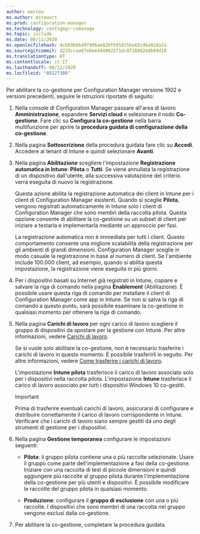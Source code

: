 ```yaml
---
author: mestew
ms.author: mstewart
ms.prod: configuration-manager
ms.technology: configmgr-comanage
ms.topic: include
ms.date: 08/11/2020
ms.openlocfilehash: 4c669bbbd9f996ae820f695925ba63cd6a92da2a
ms.sourcegitcommit: d225ccaa67ebee444002571dc8f289624db80d10
ms.translationtype: HT
ms.contentlocale: it-IT
ms.lasthandoff: 08/12/2020
ms.locfileid: "88127308"
---
```

<!--Don't apply H2/H3 in this include file since they are context driven by article-->
Per abilitare la co-gestione per Configuration Manager versione 1902 e versioni precedenti, seguire le istruzioni riportate di seguito:

1. Nella console di Configuration Manager passare all'area di lavoro **Amministrazione**, espandere **Servizi cloud** e selezionare il nodo **Co-gestione**. Fare clic su **Configura la co-gestione** nella barra multifunzione per aprire la **procedura guidata di configurazione della co-gestione**.

2. Nella pagina **Sottoscrizione** della procedura guidata fare clic su **Accedi**. Accedere al tenant di Intune e quindi selezionare **Avanti**.  

3. Nella pagina **Abilitazione** scegliere l'impostazione **Registrazione automatica in Intune**: **Pilota** o **Tutti**. Se viene annullata la registrazione di un dispositivo dall'utente, alla successiva valutazione del criterio verrà eseguita di nuovo la registrazione. <!--3330596--> 

    Questa azione abilita la registrazione automatica dei client in Intune per i client di Configuration Manager esistenti. Quando si sceglie **Pilota**, vengono registrati automaticamente in Intune solo i client di Configuration Manager che sono membri della raccolta pilota. Questa opzione consente di abilitare la co-gestione su un subset di client per iniziare a testarla e implementarla mediante un approccio per fasi. 

    La registrazione automatica non è immediata per tutti i client. Questo comportamento consente una migliore scalabilità della registrazione per gli ambienti di grandi dimensioni. Configuration Manager sceglie in modo casuale la registrazione in base al numero di client. Se l'ambiente include 100.000 client, ad esempio, quando si abilita questa impostazione, la registrazione viene eseguita in più giorni.<!--1358003-->  

4. Per i dispositivi basati su Internet già registrati in Intune, copiare e salvare la riga di comando nella pagina **Enablement** (Abilitazione). È possibile usare questa riga di comando per installare il client di Configuration Manager come app in Intune. Se non si salva la riga di comando a questo punto, sarà possibile esaminare la co-gestione in qualsiasi momento per ottenere la riga di comando.

5. Nella pagina **Carichi di lavoro** per ogni carico di lavoro scegliere il gruppo di dispositivi da spostare per la gestione con Intune. Per altre informazioni, vedere [Carichi di lavoro](../workloads.md).  

    Se si vuole solo abilitare la co-gestione, non è necessario trasferire i carichi di lavoro in questo momento. È possibile trasferirli in seguito. Per altre informazioni, vedere [Come trasferire i carichi di lavoro](../how-to-switch-workloads.md).  

    L'impostazione **Intune pilota** trasferisce il carico di lavoro associato solo per i dispositivi nella raccolta pilota. L'impostazione **Intune** trasferisce il carico di lavoro associato per tutti i dispositivi Windows 10 co-gestiti.  

    > [!Important]
    > Prima di trasferire eventuali carichi di lavoro, assicurarsi di configurare e distribuire correttamente il carico di lavoro corrispondente in Intune. Verificare che i carichi di lavoro siano sempre gestiti da uno degli strumenti di gestione per i dispositivi.  

6. Nella pagina **Gestione temporanea** configurare le impostazioni seguenti:  

    - **Pilota**: il gruppo pilota contiene una o più raccolte selezionate. Usare il gruppo come parte dell'implementazione a fasi della co-gestione. Iniziare con una raccolta di test di piccole dimensioni e quindi aggiungere più raccolte al gruppo pilota durante l'implementazione della co-gestione per più utenti e dispositivi. È possibile modificare le raccolte del gruppo pilota in qualsiasi momento.  

    - **Produzione**: configurare il **gruppo di esclusione** con una o più raccolte. I dispositivi che sono membri di una raccolta nel gruppo vengono esclusi dalla co-gestione.  

7. Per abilitare la co-gestione, completare la procedura guidata.  
